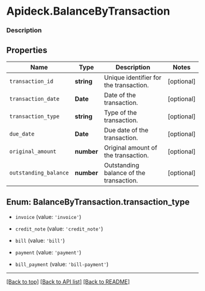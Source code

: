 # Apideck.BalanceByTransaction

### Description

## Properties
Name | Type | Description | Notes
------------ | ------------- | ------------- | -------------
`transaction_id` | **string** | Unique identifier for the transaction. | [optional] 
`transaction_date` | **Date** | Date of the transaction. | [optional] 
`transaction_type` | **string** | Type of the transaction. | [optional] 
`due_date` | **Date** | Due date of the transaction. | [optional] 
`original_amount` | **number** | Original amount of the transaction. | [optional] 
`outstanding_balance` | **number** | Outstanding balance of the transaction. | [optional] 





<a name="BalanceByTransactionTransactionType"></a>
## Enum: BalanceByTransaction.transaction_type


* `invoice` (value: `'invoice'`)

* `credit_note` (value: `'credit_note'`)

* `bill` (value: `'bill'`)

* `payment` (value: `'payment'`)

* `bill_payment` (value: `'bill-payment'`)




---

[[Back to top]](#) [[Back to API list]](../../../../README.md#documentation-for-api-endpoints) [[Back to README]](../../../../README.md)


